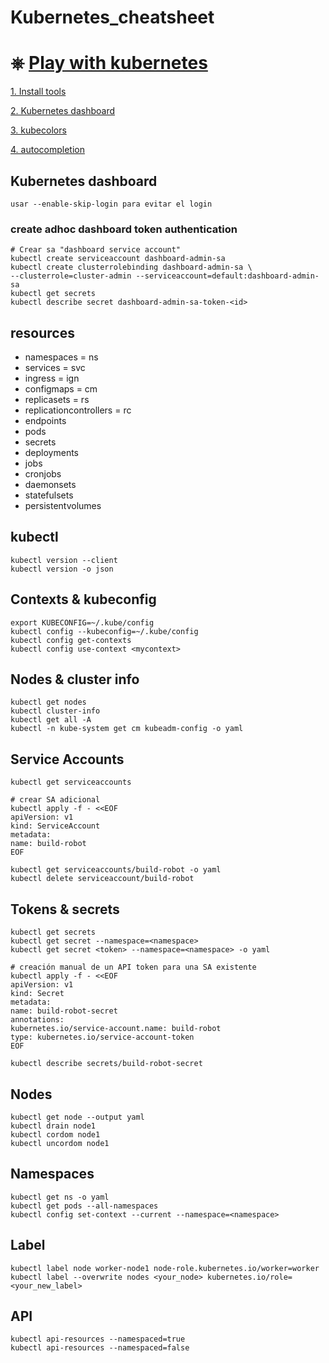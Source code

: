 # Kubernetes_cheatsheet


# &#9096; [Play with kubernetes](https://labs.play-with-k8s.com/)


[1. Install tools](https://kubernetes.io/es/docs/tasks/tools/)

[2. Kubernetes dashboard](https://kubernetes.io/docs/tasks/access-application-cluster/web-ui-dashboard/)

[3. kubecolors](https://github.com/hidetatz/kubecolor)

[4. autocompletion](https://kubernetes.io/docs/tasks/tools/install-kubectl-linux/#enable-shell-autocompletion)

## Kubernetes dashboard

    usar --enable-skip-login para evitar el login  

### create adhoc dashboard token authentication

    # Crear sa "dashboard service account"
    kubectl create serviceaccount dashboard-admin-sa
    kubectl create clusterrolebinding dashboard-admin-sa \ 
    --clusterrole=cluster-admin --serviceaccount=default:dashboard-admin-sa
    kubectl get secrets
    kubectl describe secret dashboard-admin-sa-token-<id>


## resources

  - namespaces 			= ns
  - services   			= svc
  - ingress    			= ign
  - configmaps 			= cm
  - replicasets 		= rs
  - replicationcontrollers 	= rc
  - endpoints
  - pods
  - secrets
  - deployments
  - jobs
  - cronjobs
  - daemonsets
  - statefulsets
  - persistentvolumes
   
## kubectl

    kubectl version --client
    kubectl version -o json

## Contexts & kubeconfig
    
    export KUBECONFIG=~/.kube/config
    kubectl config --kubeconfig=~/.kube/config
    kubectl config get-contexts
    kubectl config use-context <mycontext>

## Nodes & cluster info

    kubectl get nodes
    kubectl cluster-info
    kubectl get all -A
    kubectl -n kube-system get cm kubeadm-config -o yaml

## Service Accounts

    kubectl get serviceaccounts

    # crear SA adicional
    kubectl apply -f - <<EOF
    apiVersion: v1
    kind: ServiceAccount
    metadata:
    name: build-robot
    EOF

    kubectl get serviceaccounts/build-robot -o yaml
    kubectl delete serviceaccount/build-robot

## Tokens & secrets

    kubectl get secrets
    kubectl get secret --namespace=<namespace>
    kubectl get secret <token> --namespace=<namespace> -o yaml

    # creación manual de un API token para una SA existente
    kubectl apply -f - <<EOF
    apiVersion: v1
    kind: Secret
    metadata:
    name: build-robot-secret
    annotations:
    kubernetes.io/service-account.name: build-robot
    type: kubernetes.io/service-account-token
    EOF

    kubectl describe secrets/build-robot-secret

## Nodes

    kubectl get node --output yaml
    kubectl drain node1
    kubectl cordom node1
    kubectl uncordom node1
    
## Namespaces
	
    kubectl get ns -o yaml
    kubectl get pods --all-namespaces
    kubectl config set-context --current --namespace=<namespace>

## Label

    kubectl label node worker-node1 node-role.kubernetes.io/worker=worker
    kubectl label --overwrite nodes <your_node> kubernetes.io/role=<your_new_label>

## API
 
    kubectl api-resources --namespaced=true
    kubectl api-resources --namespaced=false
